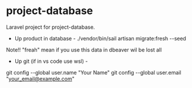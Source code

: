 # project-database

Laravel project for project-database.

- Up product in database -
./vendor/bin/sail artisan migrate:fresh --seed

Note!!  "freah" mean if you use this data in dbeaver wil be lost all

- Up git (if in vs code use wsl) -

git config --global user.name "Your Name"
git config --global user.email "your_email@example.com"



